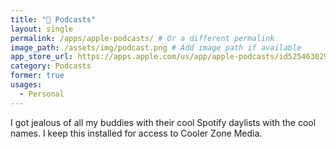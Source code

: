 ```yaml
---
title: " Podcasts"
layout: single
permalink: /apps/apple-podcasts/ # Or a different permalink
image_path: /assets/img/podcast.png # Add image path if available
app_store_url: https://apps.apple.com/us/app/apple-podcasts/id525463029
category: Podcasts
former: true
usages:
  - Personal
---
```


I got jealous of all my buddies with their cool Spotify daylists with the cool names. I keep this installed for access to Cooler Zone Media.  
